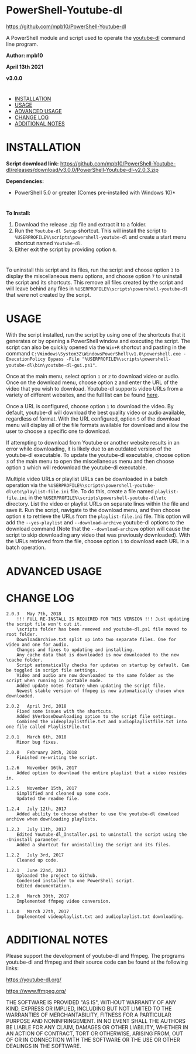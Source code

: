 # PowerShell-Youtube-dl
https://github.com/mpb10/PowerShell-Youtube-dl

A PowerShell module and script used to operate the [youtube-dl](https://github.com/ytdl-org/youtube-dl) command line program.


**Author: mpb10**

**April 13th 2021**

**v3.0.0**

#

 - [INSTALLATION](#installation)
 - [USAGE](#usage)
 - [ADVANCED USAGE](#advanced-usage)
 - [CHANGE LOG](#change-log)
 - [ADDITIONAL NOTES](#additional-notes)
 
#

# INSTALLATION

**Script download link:** https://github.com/mpb10/PowerShell-Youtube-dl/releases/download/v3.0.0/PowerShell-Youtube-dl-v2.0.3.zip

**Dependencies:**

* PowerShell 5.0 or greater (Comes pre-installed with Windows 10)*

#

**To Install:** 

1. Download the release .zip file and extract it to a folder.
1. Run the `Youtube-dl Setup` shortcut. This will install the script to `%USERPROFILE%\scripts\powershell-youtube-dl` and create a start menu shortcut named `Youtube-dl`.
1. Either exit the script by providing option `0`.

#

To uninstall this script and its files, run the script and choose option `3` to display the miscellaneous menu options, and choose option `7` to uninstall the script and its shortcuts. This remove all files created by the script and will leave behind any files in `%USERPROFILE%\scripts\powershell-youtube-dl` that were not created by the script.

# USAGE

With the script installed, run the script by using one of the shortcuts that it generates or by opening a PowerShell window and executing the script. The script can also be quickly opened via the `Win+R` shortcut and pasting in the command `C:\Windows\System32\WindowsPowerShell\v1.0\powershell.exe -ExecutionPolicy Bypass -File "%USERPROFILE%\scripts\powershell-youtube-dl\bin\youtube-dl-gui.ps1"`.

Once at the main menu, select option `1` or `2` to download video or audio. Once on the download menu, choose option `2` and enter the URL of the video that you wish to download. Youtube-dl supports video URLs from a variety of different websites, and the full list can be found [here](https://github.com/ytdl-org/youtube-dl/blob/master/docs/supportedsites.md).

Once a URL is configured, choose option `1` to download the video. By default, youtube-dl will download the best quality video or audio available, regardless of format. With the URL configured, option `5` of the download menu will display all of the file formats available for download and allow the user to choose a specific one to download.

If attempting to download from Youtube or another website results in an error while downloading, it is likely due to an outdated version of the youtube-dl executable. To update the youtube-dl executable, choose option `3` of the main menu to open the miscellaneous menu and then choose option `1` which will redownload the youtube-dl executable.

Multiple video URLs or playlist URLs can be downloaded in a batch operation via the `%USERPROFILE%\scripts\powershell-youtube-dl\etc\playlist-file.ini` file. To do this, create a file named `playlist-file.ini` in the `%USERPROFILE%\scripts\powershell-youtube-dl\etc` directory. List the video or playlist URLs on separate lines within the file and save it. Run the script, navigate to the download menu, and then choose option `6` to retrieve the URLs from the `playlist-file.ini` file. This option will add the `--yes-playlist` and `--download-archive` youtube-dl options to the download command (Note that the `--download-archive` option will cause the script to skip downloading any video that was previously downloaded). With the URLs retrieved from the file, choose option `1` to download each URL in a batch operation.

# ADVANCED USAGE



# CHANGE LOG

	2.0.3	May 7th, 2018
		!!! FULL RE-INSTALL IS REQUIRED FOR THIS VERSION !!! Just updating the script file won't cut it.
		\scripts folder has been removed and youtube-dl.ps1 file moved to root folder.
		DownloadArchive.txt split up into two separate files. One for video and one for audio.
		Changes and fixes to updating and installing.
		Any cache data that is downloaded is now downloaded to the new \cache folder.
		Script automatically checks for updates on startup by default. Can be toggled in script file settings.
		Video and audio are now downloaded to the same folder as the script when running in portable mode.
		Added update notes feature when updating the script file.
		Newest stable version of ffmpeg is now automatically chosen when downloaded.

	2.0.2	April 3rd, 2018
		Fixed some issues with the shortcuts.
		Added $VerboseDownloading option to the script file settings.
		Combined the videoplaylistfile.txt and audioplaylistfile.txt into one file called PlaylistFile.txt
	
	2.0.1	March 6th, 2018
		Minor bug fixes.

	2.0.0	February 28th, 2018
		Finished re-writing the script.

	1.2.6	November 16th, 2017
		Added option to download the entire playlist that a video resides in.

	1.2.5	November 15th, 2017
		Simplified and cleaned up some code.
		Updated the readme file.

	1.2.4	July 12th, 2017
		Added ability to choose whether to use the youtube-dl download archive when downloading playlists.

	1.2.3	July 11th, 2017
		Edited Youtube-dl_Installer.ps1 to uninstall the script using the -Uninstall parameter.
		Added a shortcut for uninstalling the script and its files.

	1.2.2	July 3rd, 2017
		Cleaned up code.

	1.2.1	June 22nd, 2017
		Uploaded the project to Github.
		Condensed installer to one PowerShell script.
		Edited documentation.
		
	1.2.0	March 30th, 2017
		Implemented ffmpeg video conversion.
		
	1.1.0	March 27th, 2017
		Implemented videoplaylist.txt and audioplaylist.txt downloading.


# ADDITIONAL NOTES

Please support the development of youtube-dl and ffmpeg. The programs youtube-dl and ffmpeg and their source code can be found at the following links:

https://youtube-dl.org/

https://www.ffmpeg.org/


THE SOFTWARE IS PROVIDED "AS IS", WITHOUT WARRANTY OF ANY KIND, EXPRESS OR IMPLIED, INCLUDING BUT NOT LIMITED TO THE WARRANTIES OF MERCHANTABILITY, FITNESS FOR A PARTICULAR PURPOSE AND NONINFRINGEMENT. IN NO EVENT SHALL THE AUTHORS BE LIABLE FOR ANY CLAIM, DAMAGES OR OTHER LIABILITY, WHETHER IN AN ACTION OF CONTRACT, TORT OR OTHERWISE, ARISING FROM, OUT OF OR IN CONNECTION WITH THE SOFTWARE OR THE USE OR OTHER DEALINGS IN THE SOFTWARE.
